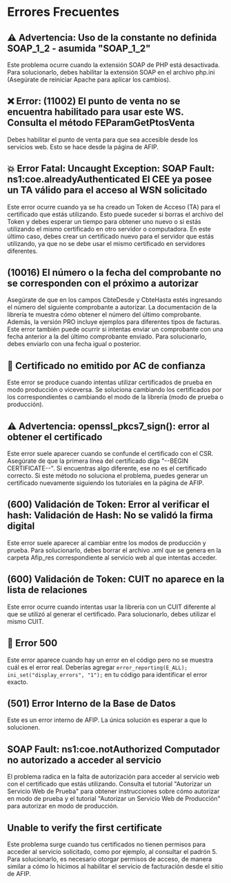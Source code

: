 # Errores Frecuentes

## ⚠️ Advertencia: Uso de la constante no definida SOAP_1_2 - asumida "SOAP_1_2"
Este problema ocurre cuando la extensión SOAP de PHP está desactivada. Para solucionarlo, debes habilitar la extensión SOAP en el archivo php.ini (Asegúrate de reiniciar Apache para aplicar los cambios).

## ❌ Error: (11002) El punto de venta no se encuentra habilitado para usar este WS. Consulta el método FEParamGetPtosVenta
Debes habilitar el punto de venta para que sea accesible desde los servicios web. Esto se hace desde la página de AFIP.

## 💥 Error Fatal: Uncaught Exception: SOAP Fault: ns1:coe.alreadyAuthenticated El CEE ya posee un TA válido para el acceso al WSN solicitado
Este error ocurre cuando ya se ha creado un Token de Acceso (TA) para el certificado que estás utilizando. Esto puede suceder si borras el archivo del Token y debes esperar un tiempo para obtener uno nuevo o si estás utilizando el mismo certificado en otro servidor o computadora. En este último caso, debes crear un certificado nuevo para el servidor que estás utilizando, ya que no se debe usar el mismo certificado en servidores diferentes.

## (10016) El número o la fecha del comprobante no se corresponden con el próximo a autorizar
Asegúrate de que en los campos CbteDesde y CbteHasta estés ingresando el número del siguiente comprobante a autorizar. La documentación de la librería te muestra cómo obtener el número del último comprobante. Además, la versión PRO incluye ejemplos para diferentes tipos de facturas. Este error también puede ocurrir si intentas enviar un comprobante con una fecha anterior a la del último comprobante enviado. Para solucionarlo, debes enviarlo con una fecha igual o posterior.

## 📜 Certificado no emitido por AC de confianza
Este error se produce cuando intentas utilizar certificados de prueba en modo producción o viceversa. Se soluciona cambiando los certificados por los correspondientes o cambiando el modo de la librería (modo de prueba o producción).

## ⚠️ Advertencia: openssl_pkcs7_sign(): error al obtener el certificado
Este error suele aparecer cuando se confunde el certificado con el CSR. Asegúrate de que la primera línea del certificado diga "--BEGIN CERTIFICATE--". Si encuentras algo diferente, ese no es el certificado correcto. Si este método no soluciona el problema, puedes generar un certificado nuevamente siguiendo los tutoriales en la página de AFIP.

## (600) Validación de Token: Error al verificar el hash: Validación de Hash: No se validó la firma digital
Este error suele aparecer al cambiar entre los modos de producción y prueba. Para solucionarlo, debes borrar el archivo .xml que se genera en la carpeta Afip_res correspondiente al servicio web al que intentas acceder.

## (600) Validación de Token: CUIT no aparece en la lista de relaciones
Este error ocurre cuando intentas usar la librería con un CUIT diferente al que se utilizó al generar el certificado. Para solucionarlo, debes utilizar el mismo CUIT.

## 🚫 Error 500
Este error aparece cuando hay un error en el código pero no se muestra cuál es el error real. Deberías agregar `error_reporting(E_ALL); ini_set("display_errors", "1");` en tu código para identificar el error exacto.

## (501) Error Interno de la Base de Datos
Este es un error interno de AFIP. La única solución es esperar a que lo solucionen.

## SOAP Fault: ns1:coe.notAuthorized Computador no autorizado a acceder al servicio
El problema radica en la falta de autorización para acceder al servicio web con el certificado que estás utilizando. Consulta el tutorial "Autorizar un Servicio Web de Prueba" para obtener instrucciones sobre cómo autorizar en modo de prueba y el tutorial "Autorizar un Servicio Web de Producción" para autorizar en modo de producción.

## Unable to verify the first certificate
Este problema surge cuando tus certificados no tienen permisos para acceder al servicio solicitado, como por ejemplo, al consultar el padrón 5. Para solucionarlo, es necesario otorgar permisos de acceso, de manera similar a cómo lo hicimos al habilitar el servicio de facturación desde el sitio de AFIP.